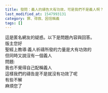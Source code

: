 ```yaml
---
title: 發問：義人的禱告大有功效，可是我們不是義人啊？
last_modified_at: 1547993131
category: 罪、得救、因信稱義
tags: []
---
```


這是匿名網友的疑惑。以下是問題內容與回答。<br><!--more-->版主您好<br>聖經上教導:義人祈禱所發的力量是大有功效的<br>但同時又說沒有一個義人<br>問題:<br>我也不覺得自己配稱義人<br>這樣我們的禱告是不是就沒有功效了呢<br>有些不解<br>麻煩您了<br>
